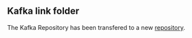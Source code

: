 ## Kafka link folder

The Kafka Repository has been transfered to a new [repository](https://github.com/MislavJaksic/Kafka-In-Theory-And-Practice).

